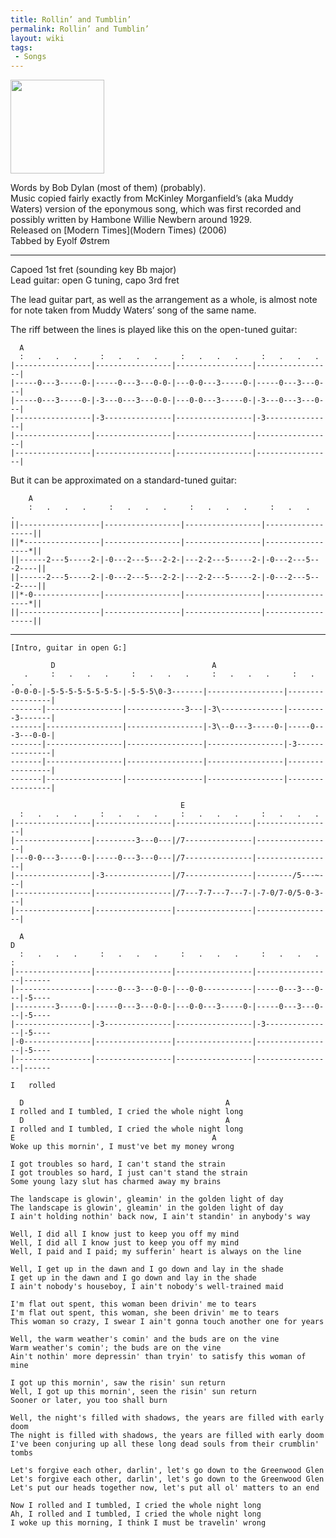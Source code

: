 ```yaml
---
title: Rollin’ and Tumblin’
permalink: Rollin’ and Tumblin’
layout: wiki
tags:
 - Songs
---
```


<img alt="" src="../graphics/roll-tumble.jpg" width="150" height="150">

Words by Bob Dylan (most of them) (probably).  
Music copied fairly exactly from McKinley Morganfield’s (aka Muddy
Waters) version of the eponymous song, which was first recorded and
possibly written by Hambone Willie Newbern around 1929.  
Released on [Modern Times](Modern Times) (2006)  
Tabbed by Eyolf Østrem

* * * * *

Capoed 1st fret (sounding key Bb major)  
Lead guitar: open G tuning, capo 3rd fret

The lead guitar part, as well as the arrangement as a whole, is almost
note for note taken from Muddy Waters’ song of the same name.

The riff between the lines is played like this on the open-tuned guitar:

      A
      :   .   .   .     :   .   .   .     :   .   .   .     :   .   .   .
    |-----------------|-----------------|-----------------|-----------------|
    |-----0---3-----0-|-----0---3---0-0-|---0-0---3-----0-|-----0---3---0---|
    |-----0---3-----0-|-3---0---3---0-0-|---0-0---3-----0-|-3---0---3---0---|
    |-----------------|-3---------------|-----------------|-3---------------|
    |-----------------|-----------------|-----------------|-----------------|
    |-----------------|-----------------|-----------------|-----------------|

But it can be approximated on a standard-tuned guitar:

        A
        :   .   .   .     :   .   .   .     :   .   .   .     :   .   .   .
    ||------------------|-----------------|-----------------|------------------||
    ||*-----------------|-----------------|-----------------|-----------------*||
    ||------2---5-----2-|-0---2---5---2-2-|---2-2---5-----2-|-0---2---5---2----||
    ||------2---5-----2-|-0---2---5---2-2-|---2-2---5-----2-|-0---2---5---2----||
    ||*-0---------------|-----------------|-----------------|-----------------*||
    ||------------------|-----------------|-----------------|------------------||

* * * * *

    [Intro, guitar in open G:]

             D                                   A
       .     :   .   .   .     :   .   .   .     :   .   .   .     :   .   .   .
    -0-0-0-|-5-5-5-5-5-5-5-5-|-5-5-5\0-3-------|-----------------|-----------------|
    -------|-----------------|-------------3---|-3\--------------|---------3-------|
    -------|-----------------|-----------------|-3\--0---3-----0-|-----0---3---0-0-|
    -------|-----------------|-----------------|-----------------|-3---------------|
    -------|-----------------|-----------------|-----------------|-----------------|
    -------|-----------------|-----------------|-----------------|-----------------|

                                          E
      :   .   .   .     :   .   .   .     :   .   .   .     :   .   .   .
    |-----------------|-----------------|-----------------|-----------------|
    |-----------------|---------3---0---|/7---------------|-----------------|
    |---0-0---3-----0-|-----0---3---0---|/7---------------|-----------------|
    |-----------------|-3---------------|/7---------------|--------/5---~---|
    |-----------------|-----------------|/7---7-7---7---7-|-7-0/7-0/5-0-3---|
    |-----------------|-----------------|-----------------|-----------------|

      A                                                                       D
      :   .   .   .     :   .   .   .     :   .   .   .     :   .   .   .     :
    |-----------------|-----------------|-----------------|-----------------|------
    |-----------------|-----0---3---0-0-|---0-0-----------|-----0---3---0---|-5----
    |---------3-----0-|-----0---3---0-0-|---0-0---3-----0-|-----0---3---0---|-5----
    |-----------------|-3---------------|-----------------|-3---------------|-5----
    |-0---------------|-----------------|-----------------|-----------------|-5----
    |-----------------|-----------------|-----------------|-----------------|------
                                                                          I   rolled

      D                                             A
    I rolled and I tumbled, I cried the whole night long
      D                                             A
    I rolled and I tumbled, I cried the whole night long
    E                                            A
    Woke up this mornin', I must've bet my money wrong

    I got troubles so hard, I can't stand the strain
    I got troubles so hard, I just can't stand the strain
    Some young lazy slut has charmed away my brains

    The landscape is glowin', gleamin' in the golden light of day
    The landscape is glowin', gleamin' in the golden light of day
    I ain't holding nothin' back now, I ain't standin' in anybody's way

    Well, I did all I know just to keep you off my mind
    Well, I did all I know just to keep you off my mind
    Well, I paid and I paid; my sufferin' heart is always on the line

    Well, I get up in the dawn and I go down and lay in the shade
    I get up in the dawn and I go down and lay in the shade
    I ain't nobody's houseboy, I ain't nobody's well-trained maid

    I'm flat out spent, this woman been drivin' me to tears
    I'm flat out spent, this woman, she been drivin' me to tears
    This woman so crazy, I swear I ain't gonna touch another one for years

    Well, the warm weather's comin' and the buds are on the vine
    Warm weather's comin'; the buds are on the vine
    Ain't nothin' more depressin' than tryin' to satisfy this woman of mine

    I got up this mornin', saw the risin' sun return
    Well, I got up this mornin', seen the risin' sun return
    Sooner or later, you too shall burn

    Well, the night's filled with shadows, the years are filled with early doom
    The night is filled with shadows, the years are filled with early doom
    I've been conjuring up all these long dead souls from their crumblin' tombs

    Let's forgive each other, darlin', let's go down to the Greenwood Glen
    Let's forgive each other, darlin', let's go down to the Greenwood Glen
    Let's put our heads together now, let's put all ol' matters to an end

    Now I rolled and I tumbled, I cried the whole night long
    Ah, I rolled and I tumbled, I cried the whole night long
    I woke up this morning, I think I must be travelin' wrong
